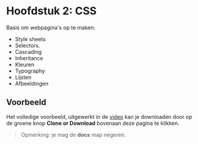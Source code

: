 # Hoofdstuk 2: CSS
Basis om webpagina's op te maken: 
- Style sheets
- Selectors.
- Cascading
- Inheritance
- Kleuren
- Typography
- Lijsten
- Afbeeldingen
## Voorbeeld
Het volledige voorbeeld, uitgewerkt in de [video](https://www.youtube.com/watch?v=-BilwRbLsKI&list=PLgKzo3JzWykOFU5CmTFSSoAld6BV9CCuj) kan je downloaden door op de groene knop **Clone or Download** bovenaan deze pagina te klikken. 
> Opmerking: je mag de **docs** map negeren. 
